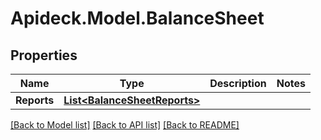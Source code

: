 # Apideck.Model.BalanceSheet

## Properties

Name | Type | Description | Notes
------------ | ------------- | ------------- | -------------
**Reports** | [**List&lt;BalanceSheetReports&gt;**](BalanceSheetReports.md) |  | 

[[Back to Model list]](../README.md#documentation-for-models) [[Back to API list]](../README.md#documentation-for-api-endpoints) [[Back to README]](../README.md)

